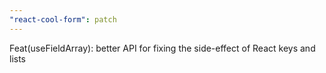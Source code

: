 ```yaml
---
"react-cool-form": patch
---
```


Feat(useFieldArray): better API for fixing the side-effect of React keys and lists
